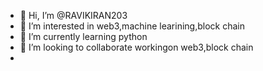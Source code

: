 - 👋 Hi, I’m @RAVIKIRAN203
- 👀 I’m interested in web3,machine learining,block chain
- 🌱 I’m currently learning python
- 💞️ I’m looking to collaborate workingon web3,block chain
- 

<!---
RAVIKIRAN203/RAVIKIRAN203 is a ✨ special ✨ repository because its `README.md` (this file) appears on your GitHub profile.
You can click the Preview link to take a look at your changes.
--->
